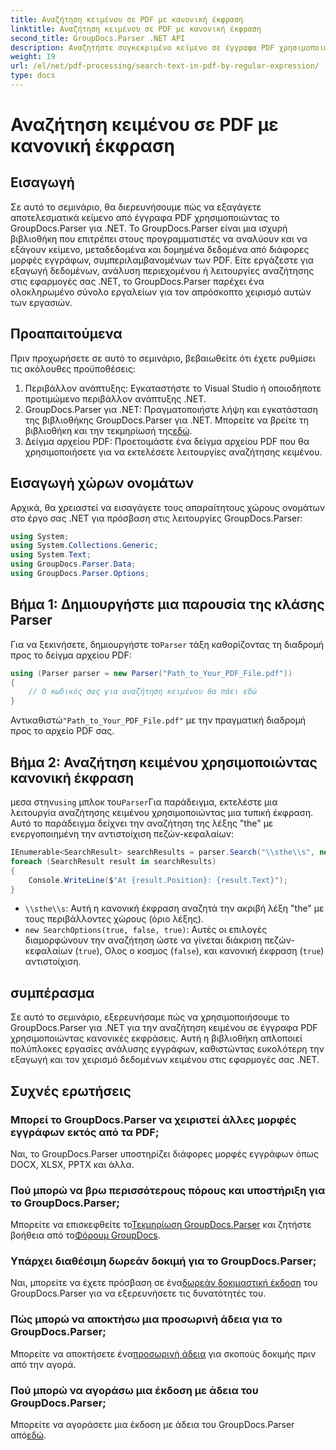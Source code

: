 ```yaml
---
title: Αναζήτηση κειμένου σε PDF με κανονική έκφραση
linktitle: Αναζήτηση κειμένου σε PDF με κανονική έκφραση
second_title: GroupDocs.Parser .NET API
description: Αναζητήστε συγκεκριμένο κείμενο σε έγγραφα PDF χρησιμοποιώντας κανονικές εκφράσεις με το GroupDocs.Parser. Εξαγωγή, ανάλυση και επεξεργασία κειμένου PDF χωρίς κόπο.
weight: 19
url: /el/net/pdf-processing/search-text-in-pdf-by-regular-expression/
type: docs
---
```

# Αναζήτηση κειμένου σε PDF με κανονική έκφραση

## Εισαγωγή
Σε αυτό το σεμινάριο, θα διερευνήσουμε πώς να εξαγάγετε αποτελεσματικά κείμενο από έγγραφα PDF χρησιμοποιώντας το GroupDocs.Parser για .NET. Το GroupDocs.Parser είναι μια ισχυρή βιβλιοθήκη που επιτρέπει στους προγραμματιστές να αναλύουν και να εξάγουν κείμενο, μεταδεδομένα και δομημένα δεδομένα από διάφορες μορφές εγγράφων, συμπεριλαμβανομένων των PDF. Είτε εργάζεστε για εξαγωγή δεδομένων, ανάλυση περιεχομένου ή λειτουργίες αναζήτησης στις εφαρμογές σας .NET, το GroupDocs.Parser παρέχει ένα ολοκληρωμένο σύνολο εργαλείων για τον απρόσκοπτο χειρισμό αυτών των εργασιών.
## Προαπαιτούμενα
Πριν προχωρήσετε σε αυτό το σεμινάριο, βεβαιωθείτε ότι έχετε ρυθμίσει τις ακόλουθες προϋποθέσεις:
1. Περιβάλλον ανάπτυξης: Εγκαταστήστε το Visual Studio ή οποιοδήποτε προτιμώμενο περιβάλλον ανάπτυξης .NET.
2.  GroupDocs.Parser για .NET: Πραγματοποιήστε λήψη και εγκατάσταση της βιβλιοθήκης GroupDocs.Parser για .NET. Μπορείτε να βρείτε τη βιβλιοθήκη και την τεκμηρίωσή της[εδώ](https://releases.groupdocs.com/parser/net/).
3. Δείγμα αρχείου PDF: Προετοιμάστε ένα δείγμα αρχείου PDF που θα χρησιμοποιήσετε για να εκτελέσετε λειτουργίες αναζήτησης κειμένου.

## Εισαγωγή χώρων ονομάτων
Αρχικά, θα χρειαστεί να εισαγάγετε τους απαραίτητους χώρους ονομάτων στο έργο σας .NET για πρόσβαση στις λειτουργίες GroupDocs.Parser:
```csharp
using System;
using System.Collections.Generic;
using System.Text;
using GroupDocs.Parser.Data;
using GroupDocs.Parser.Options;
```
## Βήμα 1: Δημιουργήστε μια παρουσία της κλάσης Parser
 Για να ξεκινήσετε, δημιουργήστε το`Parser` τάξη καθορίζοντας τη διαδρομή προς το δείγμα αρχείου PDF:
```csharp
using (Parser parser = new Parser("Path_to_Your_PDF_File.pdf"))
{
    // Ο κωδικός σας για αναζήτηση κειμένου θα πάει εδώ
}
```
 Αντικαθιστώ`"Path_to_Your_PDF_File.pdf"` με την πραγματική διαδρομή προς το αρχείο PDF σας.
## Βήμα 2: Αναζήτηση κειμένου χρησιμοποιώντας κανονική έκφραση
 μεσα στην`using` μπλοκ του`Parser`Για παράδειγμα, εκτελέστε μια λειτουργία αναζήτησης κειμένου χρησιμοποιώντας μια τυπική έκφραση. Αυτό το παράδειγμα δείχνει την αναζήτηση της λέξης "the" με ενεργοποιημένη την αντιστοίχιση πεζών-κεφαλαίων:
```csharp
IEnumerable<SearchResult> searchResults = parser.Search("\\sthe\\s", new SearchOptions(true, false, true));
foreach (SearchResult result in searchResults)
{
    Console.WriteLine($"At {result.Position}: {result.Text}");
}
```
- `\\sthe\\s`: Αυτή η κανονική έκφραση αναζητά την ακριβή λέξη "the" με τους περιβάλλοντες χώρους (όριο λέξης).
- `new SearchOptions(true, false, true)`: Αυτές οι επιλογές διαμορφώνουν την αναζήτηση ώστε να γίνεται διάκριση πεζών-κεφαλαίων (`true`), Ολος ο κοσμος (`false`), και κανονική έκφραση (`true`) αντιστοίχιση.

## συμπέρασμα
Σε αυτό το σεμινάριο, εξερευνήσαμε πώς να χρησιμοποιήσουμε το GroupDocs.Parser για .NET για την αναζήτηση κειμένου σε έγγραφα PDF χρησιμοποιώντας κανονικές εκφράσεις. Αυτή η βιβλιοθήκη απλοποιεί πολύπλοκες εργασίες ανάλυσης εγγράφων, καθιστώντας ευκολότερη την εξαγωγή και τον χειρισμό δεδομένων κειμένου στις εφαρμογές σας .NET.

## Συχνές ερωτήσεις
### Μπορεί το GroupDocs.Parser να χειριστεί άλλες μορφές εγγράφων εκτός από τα PDF;
Ναι, το GroupDocs.Parser υποστηρίζει διάφορες μορφές εγγράφων όπως DOCX, XLSX, PPTX και άλλα.
### Πού μπορώ να βρω περισσότερους πόρους και υποστήριξη για το GroupDocs.Parser;
 Μπορείτε να επισκεφθείτε το[Τεκμηρίωση GroupDocs.Parser](https://tutorials.groupdocs.com/parser/net/) και ζητήστε βοήθεια από το[Φόρουμ GroupDocs](https://forum.groupdocs.com/c/parser/17).
### Υπάρχει διαθέσιμη δωρεάν δοκιμή για το GroupDocs.Parser;
 Ναι, μπορείτε να έχετε πρόσβαση σε ένα[δωρεάν δοκιμαστική έκδοση](https://releases.groupdocs.com/) του GroupDocs.Parser για να εξερευνήσετε τις δυνατότητές του.
### Πώς μπορώ να αποκτήσω μια προσωρινή άδεια για το GroupDocs.Parser;
 Μπορείτε να αποκτήσετε ένα[προσωρινή άδεια](https://purchase.groupdocs.com/temporary-license/) για σκοπούς δοκιμής πριν από την αγορά.
### Πού μπορώ να αγοράσω μια έκδοση με άδεια του GroupDocs.Parser;
 Μπορείτε να αγοράσετε μια έκδοση με άδεια του GroupDocs.Parser από[εδώ](https://purchase.groupdocs.com/buy).